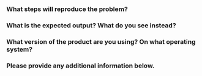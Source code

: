 ### What steps will reproduce the problem? ###



### What is the expected output? What do you see instead? ###



### What version of the product are you using? On what operating system? ###



### Please provide any additional information below. ###
